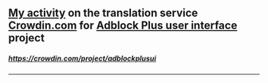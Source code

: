 ## [My activity](https://crowdin.com/profile/itcareerwork/activity "My profile") on the translation service [Crowdin.com](https://crowdin.com "crowdin.com") for [Adblock Plus user interface](https://crowdin.com/project/adblockplusui "Adblock Plus user interface Crowdin") project
##### <https://crowdin.com/project/adblockplusui>
***
